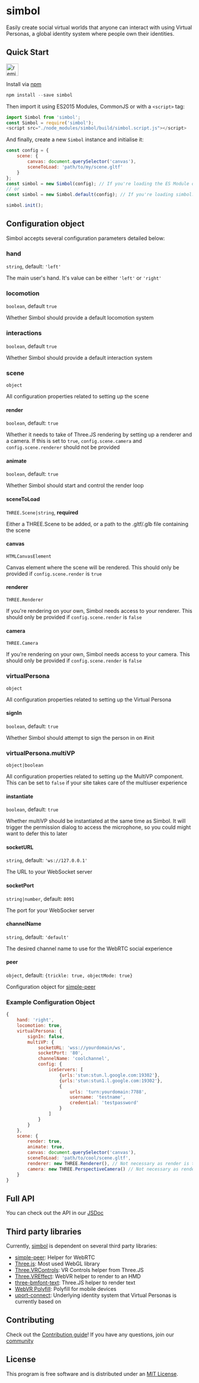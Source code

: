 # simbol

Easily create social virtual worlds that anyone can interact with using Virtual Personas, a global identity system where people own their identities.

## Quick Start

<!-- Remix Button -->
<a href="https://glitch.com/edit/#!/remix/simbol-example">
  <img src="https://cdn.glitch.com/2bdfb3f8-05ef-4035-a06e-2043962a3a13%2Fremix%402x.png?1513093958726" alt="remix button" aria-label="remix" height="33">
</a>

Install via [npm](https://npmjs.com)

```js
npm install --save simbol
```

Then import it using ES2015 Modules, CommonJS or with a `<script>` tag:

```js
import Simbol from 'simbol';
const Simbol = require('simbol');
<script src="./node_modules/simbol/build/simbol.script.js"></script>
```

And finally, create a new `Simbol` instance and initialise it:

```js
const config = {
	scene: {
		canvas: document.querySelector('canvas'),
		sceneToLoad: 'path/to/my/scene.gltf'
	}
};
const simbol = new Simbol(config); // If you're loading the ES Module or the CommonJS Module
// or
const simbol = new Simbol.default(config); // If you're loading simbol.script.js

simbol.init();
```

## Configuration object

Simbol accepts several configuration parameters detailed below:

### hand

`string`, default: `'left'`

The main user's hand. It's value can be either `'left'` or `'right'`

### locomotion

`boolean`, default `true`

Whether Simbol should provide a default locomotion system

### interactions

`boolean`, default `true`

Whether Simbol should provide a default interaction system

### scene

`object`

All configuration properties related to setting up the scene

#### render

`boolean`, default: `true`

Whether it needs to take of Three.JS rendering by setting up a renderer and a camera. If this is set to `true`, `config.scene.camera` and `config.scene.renderer` should not be provided

#### animate

`boolean`, default: `true`

Whether Simbol should start and control the render loop

#### sceneToLoad

`THREE.Scene|string`, **required**

Either a THREE.Scene to be added, or a path to the .gltf/.glb file containing the scene

#### canvas

`HTMLCanvasElement`

Canvas element where the scene will be rendered. This should only be provided if `config.scene.render` is `true`

#### renderer

`THREE.Renderer`

If you're rendering on your own, Simbol needs access to your renderer. This should only be provided if `config.scene.render` is `false`

#### camera

`THREE.Camera`

If you're rendering on your own, Simbol needs access to your camera. This should only be provided if `config.scene.render` is `false`

### virtualPersona

`object`

All configuration properties related to setting up the Virtual Persona

#### signIn

`boolean`, default: `true`

Whether Simbol should attempt to sign the person in on #init

### virtualPersona.multiVP

`object|boolean`

All configuration properties related to setting up the MultiVP component. This can be set to `false` if your site takes care of the multiuser experience

#### instantiate

`boolean`, default: `true`

Whether multiVP should be instantiated at the same time as Simbol. It will trigger the permission dialog to access the microphone, so you could might want to defer this to later

#### socketURL

`string`, default: `'ws://127.0.0.1'`

The URL to your WebSocket server

#### socketPort

`string|number`, default: `8091`

The port for your WebSocker server

#### channelName

`string`, default: `'default'`

The desired channel name to use for the WebRTC social experience

#### peer

`object`, default: `{trickle: true, objectMode: true}`

Configuration object for [simple-peer](https://github.com/feross/simple-peer#api)

### Example Configuration Object

```js
{
	hand: 'right',
	locomotion: true,
	virtualPersona: {
		signIn: false,
		multiVP: {
			socketURL: 'wss://yourdomain/ws',
			socketPort: '80',
			channelName: 'coolchannel',
			config: {
				iceServers: [
					{urls:'stun:stun.l.google.com:19302'},
					{urls:'stun:stun1.l.google.com:19302'},
					{
						urls: 'turn:yourdomain:7788',
						username: 'testname',
						credential: 'testpassword'
					}
				]
			}
		}
	},
	scene: {
		render: true,
		animate: true,
		canvas: document.querySelector('canvas'),
		sceneToLoad: 'path/to/cool/scene.gltf',
		renderer: new THREE.Renderer(), // Not necessary as render is true
		camera: new THREE.PerspectiveCamera() // Not necessary as render is true
	}
}
```

## Full API

You can check out the API in our [JSDoc](https://simbol.io/docs)

## Third party libraries

Currently, [simbol](https://simbol.io) is dependent on several third party libraries:

* [simple-peer](https://github.com/feross/simple-peer): Helper for WebRTC
* [Three.js](https://threejs.org): Most used WebGL library
* [Three.VRControls](https://github.com/mrdoob/three.js/blob/dev/examples/js/controls/VRControls.js): VR Controls helper from Three.JS
* [Three.VREffect](https://github.com/mrdoob/three.js/blob/dev/examples/js/effects/VREffect.js): WebVR helper to render to an HMD
* [three-bmfont-text](https://github.com/Jam3/three-bmfont-text): Three.JS helper to render text
* [WebVR Polyfill](https://github.com/googlevr/webvr-polyfill): Polyfill for mobile devices
* [uport-connect](https://github.com/uport-project/uport-connect): Underlying identity system that Virtual Personas is currently based on

## Contributing

Check out the [Contribution guide](https://github.com/wearesimbol/simbol/blob/master/CONTRIBUTING.md)! If you have any questions, join our [community](http://spectrum.chat/simbol)

## License

This program is free software and is distributed under an [MIT License](https://github.com/wearesimbol/simbol/blob/master/LICENSE).
